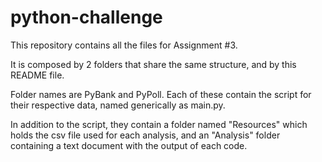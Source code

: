 # python-challenge

This repository contains all the files for Assignment #3.

It is composed by 2 folders that share the same structure, and by this README file.

Folder names are PyBank and PyPoll. Each of these contain the script for their respective data, named generically as main.py.

In addition to the script, they contain a folder named "Resources" which holds the csv file used for each analysis, and an "Analysis" folder containing a text document with the output of each code.

